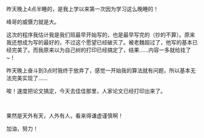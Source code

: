 <div id="sina_keyword_ad_area2" class="articalContent  ">
			<p>昨天晚上4点半睡的，是我上学以来第一次因为学习这么晚睡的！</P>
<p>峰哥的威慑力就是大。</P>
<p>
这次的程序我估计我是我们班最早开始写的，也是最早写完的（抄的不算）。原来我还想成为写的最好的，不过这个愿望已经破灭了。被老魏超过了，他写的基本已经完美了。而我原来以为自己树的打印已经搞定了，结果……内容一多就给挂了~！</P>
<p>昨天晚上奋斗到3点时我终于放弃了，感觉一开始我的算法就有问题，所以基本无法完美实现了……</P>
<p>唉！速度把论文搞定，今天去佳佳那里，人家论文已经打印出来了。</P>
<p>&nbsp;<wbr></P>
<p>果然是天外有天，人外有人，看来得谦虚谨慎啊！</P>
<p>加油，努力！</P>							
		</div>